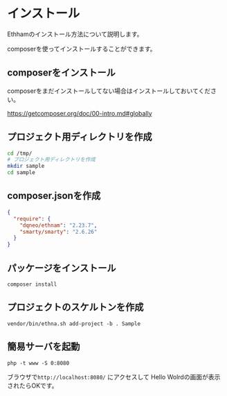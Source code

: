 # インストール

Ethhamのインストール方法について説明します。

composerを使ってインストールすることができます。

## composerをインストール

composerをまだインストールしてない場合はインストールしておいてください。

https://getcomposer.org/doc/00-intro.md#globally

## プロジェクト用ディレクトリを作成


```sh
cd /tmp/
# プロジェクト用ディレクトリを作成
mkdir sample
cd sample
```

## composer.jsonを作成

```json
{
  "require": {
    "dqneo/ethnam": "2.23.7",
    "smarty/smarty": "2.6.26"
  }
}
```

## パッケージをインストール

```
composer install
```

## プロジェクトのスケルトンを作成
```
vendor/bin/ethna.sh add-project -b . Sample
```

## 簡易サーバを起動

```
php -t www -S 0:8080
```

ブラウザで`http://localhost:8080/` にアクセスして Hello Wolrdの画面が表示されたらOKです。

